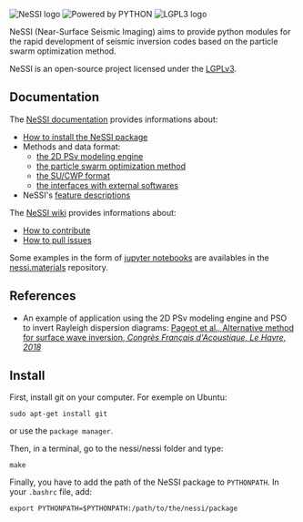 ![NeSSI logo](https://raw.githubusercontent.com/wiki/PageotD/nessi/images/nessi.png)
![Powered by PYTHON](https://www.python.org/static/community_logos/python-powered-w-100x40.png)
![LGPL3 logo](https://www.gnu.org/graphics/lgplv3-88x31.png)

NeSSI (Near-Surface Seismic Imaging) aims to provide python modules for the rapid development of seismic inversion codes based on the particle swarm optimization method.

NeSSI is an open-source project licensed under the [LGPLv3](http://www.gnu.org/licenses/lgpl-3.0-standalone.html).

## Documentation

The [NeSSI documentation](https://pageotd.github.io/nessi/) provides informations about:
* [How to install the NeSSI package]()
* Methods and data format:
  * [the 2D PSv modeling engine]()
  * [the particle swarm optimization method]()
  * [the SU/CWP format]()
  * [the interfaces with external softwares]()
* NeSSI's [feature descriptions]()

The [NeSSI wiki]() provides informations about:
* [How to contribute]()
* [How to pull issues]()

Some examples in the form of [jupyter notebooks](http://jupyter.org/) are availables in the [nessi.materials](https://github.com/PageotD/nessi.materials) repository.

## References

* An example of application using the 2D PSv modeling engine and PSO to invert Rayleigh dispersion diagrams: [Pageot et al., Alternative method for surface wave inversion, _Congrès Français d'Acoustique, Le Havre, 2018_](https://www.researchgate.net/publication/324889746_Methode_alternative_d'inversion_des_ondes_de_surface)

## Install
First, install git on your computer. For exemple on Ubuntu:

`sudo apt-get install git`

or use the `package manager`.

Then, in a terminal, go to the nessi/nessi folder and type:

`make`

Finally, you have to add the path of the NeSSI package to `PYTHONPATH`. In your `.bashrc` file, add:

`export PYTHONPATH=$PYTHONPATH:/path/to/the/nessi/package`
